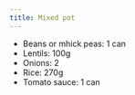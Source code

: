 ```yaml
---
title: Mixed pot
---
```


- Beans or mhick peas: 1 can
- Lentils: 100g
- Onions: 2
- Rice: 270g
- Tomato sauce: 1 can
